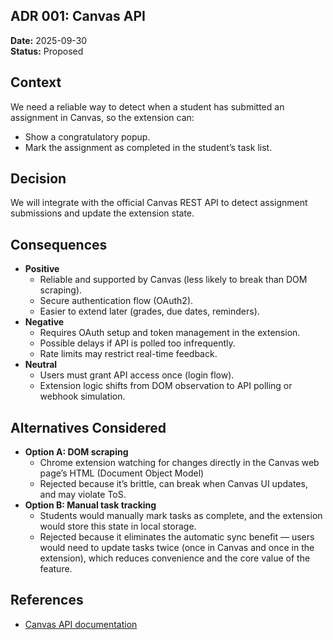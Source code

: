 ## ADR 001: Canvas API

**Date:** 2025-09-30 \
**Status:** Proposed

## Context
We need a reliable way to detect when a student has submitted an assignment in Canvas, so the extension can:
- Show a congratulatory popup.
- Mark the assignment as completed in the student’s task list.

## Decision
We will integrate with the official Canvas REST API to detect assignment submissions and update the extension state.

## Consequences
- **Positive**
  - Reliable and supported by Canvas (less likely to break than DOM scraping).
  - Secure authentication flow (OAuth2).
  - Easier to extend later (grades, due dates, reminders).
- **Negative**
  - Requires OAuth setup and token management in the extension.
  - Possible delays if API is polled too infrequently.
  - Rate limits may restrict real-time feedback.
- **Neutral**
  - Users must grant API access once (login flow).
  - Extension logic shifts from DOM observation to API polling or webhook simulation.

## Alternatives Considered
- **Option A: DOM scraping**
  - Chrome extension watching for changes directly in the Canvas web page’s HTML (Document Object Model)
  - Rejected because it’s brittle, can break when Canvas UI updates, and may violate ToS.
- **Option B: Manual task tracking**
  - Students would manually mark tasks as complete, and the extension would store this state in local storage.
  - Rejected because it eliminates the automatic sync benefit — users would need to update tasks twice (once in Canvas and once in the extension), which reduces convenience and the core value of the feature.

## References
- [Canvas API documentation](https://canvas.instructure.com/doc/api/)
